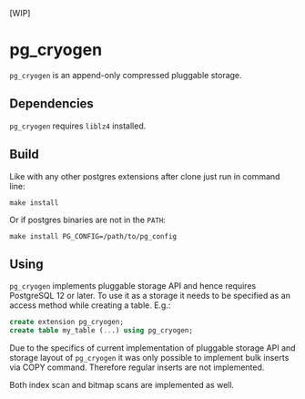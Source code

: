 [WIP]

# pg_cryogen

`pg_cryogen` is an append-only compressed pluggable storage.

## Dependencies

`pg_cryogen` requires `liblz4` installed.

## Build

Like with any other postgres extensions after clone just run in command line:

```
make install
```

Or if postgres binaries are not in the `PATH`:

```
make install PG_CONFIG=/path/to/pg_config
```

## Using

`pg_cryogen` implements pluggable storage API and hence requires PostgreSQL 12 or later. To use it as a storage it needs to be specified as an access method while creating a table. E.g.:

```sql
create extension pg_cryogen;
create table my_table (...) using pg_cryogen;
```

Due to the specifics of current implementation of pluggable storage API and storage layout of `pg_cryogen` it was only possible to implement bulk inserts via COPY command. Therefore regular inserts are not implemented.

Both index scan and bitmap scans are implemented as well.
